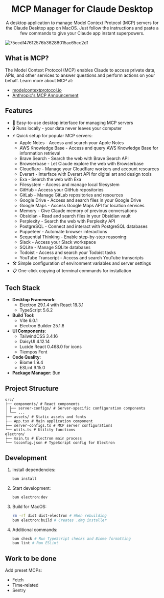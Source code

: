 <h1 align="center">MCP Manager for Claude Desktop</h1> 

<p align="center">A desktop application to manage Model Context Protocol (MCP) servers for the Claude Desktop app on MacOS. Just follow the instructions and paste a few commands to give your Claude app instant superpowers.</p>

![75ecdf47612576b36288015ac65cc2d1](https://github.com/user-attachments/assets/8ae33dfa-6528-473b-bf98-0d3cdc9b3cb6)



## What is MCP?

The Model Context Protocol (MCP) enables Claude to access private data, APIs, and other services to answer questions and perform actions on your behalf. Learn more about MCP at:

- [modelcontextprotocol.io](https://modelcontextprotocol.io)
- [Anthropic's MCP Announcement](https://www.anthropic.com/news/model-context-protocol)

## Features

- 🚀 Easy-to-use desktop interface for managing MCP servers
- 🔒 Runs locally - your data never leaves your computer
- ⚡️ Quick setup for popular MCP servers:
  - Apple Notes - Access and search your Apple Notes
  - AWS Knowledge Base - Access and query AWS Knowledge Base for information retrieval
  - Brave Search - Search the web with Brave Search API
  - Browserbase - Let Claude explore the web with Browserbase
  - Cloudflare - Manage your Cloudflare workers and account resources
  - Everart - Interface with Everart API for digital art and design tools
  - Exa - Search the web with Exa
  - Filesystem - Access and manage local filesystem
  - GitHub - Access your GitHub repositories
  - GitLab - Manage GitLab repositories and resources
  - Google Drive - Access and search files in your Google Drive
  - Google Maps - Access Google Maps API for location services
  - Memory - Give Claude memory of previous conversations
  - Obsidian - Read and search files in your Obsidian vault
  - Perplexity - Search the web with Perplexity API
  - PostgreSQL - Connect and interact with PostgreSQL databases
  - Puppeteer - Automate browser interactions
  - Sequential Thinking - Enable step-by-step reasoning
  - Slack - Access your Slack workspace
  - SQLite - Manage SQLite databases
  - Todoist - Access and search your Todoist tasks
  - YouTube Transcript - Access and search YouTube transcripts
- 🛠 Simple configuration of environment variables and server settings
- 📋 One-click copying of terminal commands for installation

## Tech Stack

- **Desktop Framework**: 
  - Electron 29.1.4 with React 18.3.1
  - TypeScript 5.6.2
- **Build Tool**: 
  - Vite 6.0.1
  - Electron Builder 25.1.8
- **UI Components**:
  - TailwindCSS 3.4.16
  - DaisyUI 4.12.14
  - Lucide React 0.468.0 for icons
  - Tiempos Font
- **Code Quality**:
  - Biome 1.9.4
  - ESLint 9.15.0
- **Package Manager**: Bun

## Project Structure

```plaintext
src/
├── components/ # React components
│ ├── server-configs/ # Server-specific configuration components
│ └── ...
├── assets/ # Static assets and fonts
├── App.tsx # Main application component
├── server-configs.ts # MCP server configurations
└── utils.ts # Utility functions
electron/
├── main.ts # Electron main process
└── tsconfig.json # TypeScript config for Electron
```

## Development

1. Install dependencies:
   ```bash
   bun install
   ```

2. Start development:
   ```bash
   bun electron:dev
   ```

3. Build for MacOS:
   ```bash
   rm -rf dist dist-electron # When rebuilding
   bun electron:build # Creates .dmg installer
   ```

4. Additional commands:
   ```bash
   bun check # Run TypeScript checks and Biome formatting
   bun lint # Run ESLint
   ```

## Work to be done

Add preset MCPs:
- Fetch 
- Time-related 
- Sentry 


